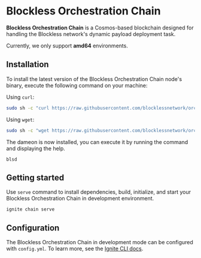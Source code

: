 # Blockless Orchestration Chain

**Blockless Orchestration Chain** is a Cosmos-based blockchain designed for handling the Blockless network's dynamic payload deployment task.

Currently, we only support **amd64** environments.

## Installation

To install the latest version of the Blockless Orchestration Chain node's binary, execute the following command on your machine:

Using `curl`:

```bash
sudo sh -c "curl https://raw.githubusercontent.com/blocklessnetwork/orchestration-chain/main/download.sh | bash"
```

Using `wget`:

```bash
sudo sh -c "wget https://raw.githubusercontent.com/blocklessnetwork/orchestration-chain/main/download.sh -v -O download.sh; chmod +x download.sh; ./download.sh; rm -rf download.sh"
```

The dameon is now installed, you can execute it by running the command and displaying the help.

```
blsd
```

## Getting started

Use `serve` command to install dependencies, build, initialize, and start your Blockless Orchestration Chain in development environment.

```
ignite chain serve
```

## Configuration

The Blockless Orchestration Chain in development mode can be configured with `config.yml`. To learn more, see the [Ignite CLI docs](https://docs.ignite.com).
